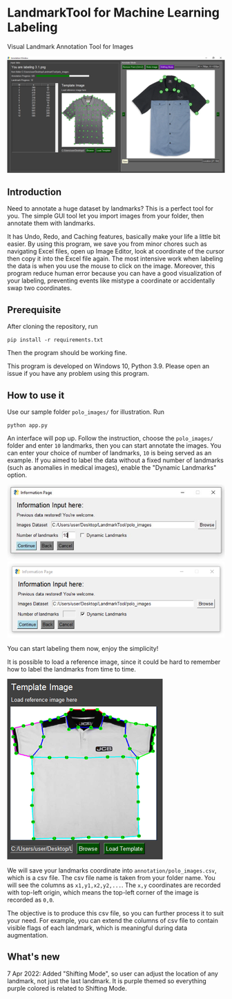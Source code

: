 # LandmarkTool for Machine Learning Labeling

Visual Landmark Annotation Tool for Images

![GUI Interface](./media/main_GUI.png)

## Introduction

Need to annotate a huge dataset by landmarks? This is a perfect tool for you.
The simple GUI tool let you import images from your folder, then annotate them with landmarks. 

It has Undo, Redo, and Caching features, basically make your life a little bit easier. 
By using this program, we save you from minor chores such as navigating Excel files, open up Image Editor, look at coordinate of the cursor then copy it into the Excel file again. 
The most intensive work when labeling the data is when you use the mouse to click on the image. 
Moreover, this program reduce human error because you can have a good visualization of your labeling, preventing events like mistype a coordinate or accidentally swap two coordinates. 

## Prerequisite

After cloning the repository, run 
```
pip install -r requirements.txt
```
Then the program should be working fine.

This program is developed on Windows 10, Python 3.9. Please open an issue if you have any problem using this program. 

## How to use it

Use our sample folder `polo_images/` for illustration. 
Run
```
python app.py
```
An interface will pop up. 
Follow the instruction, choose the `polo_images/` folder and enter `10` landmarks, then you can start annotate the images. 
You can enter your choice of number of landmarks, `10` is being served as an example. 
If you aimed to label the data without a fixed number of landmarks (such as anomalies in medical images), enable the "Dynamic Landmarks" option. 

![Fixed Landmarks](./media/fixed_lm.png)
![Dynamic Landmarks](./media/dynamic_lm.png)

You can start labeling them now, enjoy the simplicity!

It is possible to load a reference image, since it could be hard to remember how to label the landmarks from time to time.

![Reference Image](./media/reference_lm.png)

We will save your landmarks coordinate into `annotation/polo_images.csv`, which is a csv file. 
The csv file name is taken from your folder name.
You will see the columns as `x1,y1,x2,y2,...`. 
The `x,y` coordinates are recorded with top-left origin, which means the top-left corner of the image is recorded as `0,0`. 

The objective is to produce this csv file, so you can further process it to suit your need. 
For example, you can extend the columns of csv file to contain visible flags of each landmark, which is meaningful during data augmentation. 

## What's new 

7 Apr 2022: Added "Shifting Mode", so user can adjust the location 
of any landmark, not just the last landmark. It is purple themed so everything purple colored is related to Shifting Mode. 